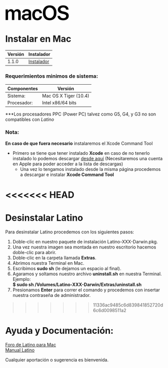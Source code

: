 <img width="40%" src ="https://raw.githubusercontent.com/MelvinG24/Latino/master/.readme/imgs/macOS.svg" />

# Instalar en Mac
| Versión | Instalador |
|---|---|
|  1.1.0  | [Instalador](https://github.com/MelvinG24/Latino/releases/download/v1.1.0/Latino-1.1.0-MacOS.pkg) |
### Requerimientos minimos de sistema:
|Componentes|Versión|
|---|---|
|Sistema:|Mac OS X Tiger (10.4)|
|Procesador:|Intel x86/64 bits|

***Los procesadores PPC (Power PC) talvez como G5, G4, y G3 no son compatibles con *Latino*

### Nota:
**En caso de que fuera necesario** instalaremos el Xcode Command Tool
* Primero se tiene que tener instalado **Xcode**
en caso de no tenerlo instalado lo podemos descargar [desde aquí](https://developer.apple.com/download/more/)
(Necesitaremos una cuenta en Apple para poder acceder a la lista de descargas)
    - Una vez lo tengamos instalado desde la misma página procedemos a descargar e instalar **Xcode Command Tool**

<<<<<<< HEAD
=======
# Desinstalar Latino
Para desinstalar Latino procedemos con los siguientes pasos:
1. Doble-clic en nuestro paquete de instalación Latino-XXX-Darwin.pkg.
2. Una vez nuestra imagen sea montada en nuestro escritorio hacemos doble-clic para abrir.
3. Doble-clic en la carpeta llamada **Extras**.
4. Abrimos nuestra Terminal en Mac.
5. Escribimos **sudo sh** (le dejamos un espacio al final).
6. Agaramos y soltamos nuestro archivo **uninstall.sh** en nuestra Terminal.<br/>
    Ejemplo:<br/>
	    **$ sudo sh /Volumes/Latino-XXX-Darwin/Extras/uninstall.sh**
7. Presionamos **Enter** para correr el comando y procedemos con insertar nuestra contraseña de administrador.

>>>>>>> 11336ac9485c6d839841852720d6c6d0098511a2
# Ayuda y Documentación:
[Foro de Latino para Mac](http://lenguaje-latino.org/foro/mac/)<br/>
[Manual Latino](http://manual.lenguaje-latino.org/)

Cualquier aportación o sugerencia es bienvenida.
